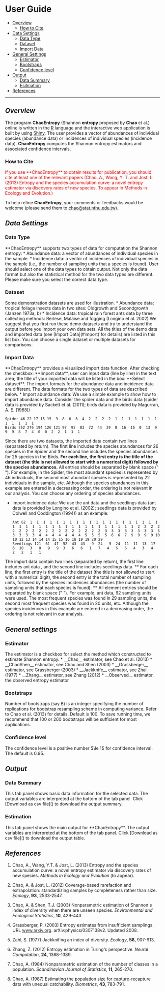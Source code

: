 User Guide
================

* [Overview](#overview)
  * [How to Cite](#cite)
* [Data Settings](#data-settings)
  * [Data Type](#type)
  * [Dataset](#dataset)
  * [Import Data](#import)
* [General Settings](#gen-settings)
  * [Estimator](#estimator)
  * [Bootstraps](#bootstraps)
  * [Confidence level](#confidence)
* [Output](#output)
  * [Data Summary](#summary)
  * [Esitmation](#chaoentropy)
* [References](#reference)

* * * * * * * *

_<h2 id="overview">Overview</h2>_


The program **ChaoEntropy** (Shannon **entropy** proposed by **Chao** et al.) online is written in the <a href="http://www.r-project.org/" target="_blank">R</a> language and the interactive web application is built by using <a href="http://www.rstudio.com/shiny" target="_blank">Shiny</a>. The user provides a vector of abundances of individual species (abundance data) or incidences of individual species (incidence data). **ChaoEntropy** computes the Shannon entropy estimators and associated confidence intervals.

<h3 id="cite">How to Cite</h3>
<font color="ff0000">If you use **ChaoEntropy** to obtain results for publication, you should cite at least one of the relevant papers (Chao, A., Wang, Y. T. and Jost, L. (2013) Entropy and the species accumulation curve: a novel entropy estimator via discovery rates of new species. To appear in Methods in Ecology and Evolution.)</font>

To help refine **ChaoEntropy**, your comments or feedbacks would be welcome (please send them to chao@stat.nthu.edu.tw).

_<h2 id="data-settings">Data Settings</h2>_
<h3 id="type">Data Type</h3>
**ChaoEntropy** supports two types of data for computation the Shannon entropy:
* Abundance data: a vector of abundances of individual species in the sample.
* Incidence data: a vector of incidences of individual species in the sample (i.e., the number of sampling units that a species is found). 
User should select one of the data types to obtain output. Not only the data format but also the statistical method for the two data types are different. Please make sure you select the correct data type.

<h3 id="dataset">Dataset</h3>
Some demonstration datasets are used for illustration. 
* Abundance data: tropical foliage insects data in two sites: Oldgrowth and Secondgrowth (Janzen 1973a, b)
* Incidence data: tropical rain forest ants data by three collecting methods: Berlese, Malaise and fogging (Longino et al. 2002)
We suggest that you first run these demo datasets and try to understand the output before you import your own data sets. 
All the titles of the demo data and imported data (see [Import Data](#import) for details) are listed in this list box. You can choose a single dataset or multiple datasets for comparisons. 

<h3 id="import">Import Data</h3>
**ChaoEntropy** provides a visualized import data function. After checking the checkbox: **Import data**, user can input data (line by line) in the text area; the title of your imported data will be listed in the box: **Select dataset**. The import formats for the abundance data and incidence data are different. The data formats for the two types of data are described below.
* Import abundance data: 
We use a simple example to show how to import abundance data. Consider the spider data and the birds data (spider data is provided by Sackett et al. (2011); birds data is provided by Magurran, A. E. (1988))

  ```{r}
  Spider 46 22 17 15 15  9  8  6  6  4  2  2  2  2  1  1  1  1  1  1  1  1  1  1  1  1  
  Birds 752 276 194 126 121 97  95  83  72  44  39  0  16  15  0  13  9  9  9  8  7  4  0  0  2  2  1  1  1
  ```

Since there are two datasets, the imported data contain two lines (separated by return). The first line includes the species abundances for 26 species in the Spider and the second line includes the species abundances for 25 species in the Birds. **For each line, the first entry is the title of the dataset (the title is not allowed to start with a numerical digit) followed by the species abundances.** All entries should be separated by blank space (" "). For example, in the Spider, the most abundant species is represented by 46 individuals, the second most abundant species is represented by 22 individuals in the sample, etc. Although the species abundances in this example are entered in a decreasing order, the ordering is not relevant in our analysis. You can choose any ordering of species abundances. 

* Import incidence data:
  We use the ant data and the seedlings data (ant data is provided by Longino et al. (2002); seedlings data is provided by Colwell and Coddington (1994)) as an example:
  
  ```{r}
  Ant 62  1  1  1  1  1  1  1  1  1  1  1  1  1  1  1  1  1  1  1  1  1  1  1  1  1  1  1  1  1  1  1  1  1  1  1  1  1  1  1  2  2  2  2  2  2  2  2  2  2  2  2  2  2  2  2  2  2  3  3  3  3  3  3  3  3  3  3  3  3  3  4  4  4  4  4  4  4  5  5  5  5  6  6  7  9  9  9  9 10 10 12 13 14 14 14 15 15 16 18 19 19 20 29
  Seedlings 121  61  47  52  43  43   9  24   5  24  11  11  13  17   6  10   3   8   9   9  3   6   6   1   7   4   6   6   4   3   4   2   2   1   1
  ```

The import data contain two lines (separated by return), the first line includes ant data , and the second line includes seedlings data. ** For each line, the first entry is the title of the dataset (the title is not allowed to start with a numerical digit), the second entry is the total number of sampling units, followed by the species incidences abundances (the number of sampling units that each species is found). ** All element entries should be separated by blank space (" "). For example, ant data, 62 sampling units were used. The most frequent species was found in 29 sampling units, the second most frequent species was found in 20 units, etc. Although the species incidences in this example are entered in a decreasing order, the ordering is not relevant in our analysis.

_<h2 id="gen-settings">General settings</h2>_
<h3 id="estimator">Estimator</h3>
The estimator is a checkbox for select the method which constructed to estimate Shannon entropy.
  * __Chao__ estimator, see Chao et al. (2013)
  * __ChaoShen__ estimator, see Chao and Shen (2003)
  * __Grassberger__ estimator, see Grassberger (2003)
  * __Jackknife__ estimator, see Zhal (1977)
  * __Zhang__ estimator, see Zhang (2012)
  * __Observed__ estimator, the observed entropy estimator

<h3 id="bootstraps">Bootstraps</h3>
Number of bootstraps (say B) is an integer specifying the number of replications for bootstrap resampling scheme in computing variance. Refer to Chao et al. (2013) for details. Default is 100. To save running time, we recommend that 100 or 200 bootstraps will be sufficient for most applications.  

<h3 id="confidence">Confidence level</h3>
The confidence level is a positive number $\le 1$ for confidence interval. The default is 0.95.

_<h2 id="output">Output</h2>_
<h3 id="summary">Data Summary</h3>
This tab panel shows basic data information for the selected data. The output variables are interpreted at the bottom of the tab panel. Click [Download as csv file]() to download the output summary.

<h3 id="chaoentropy">Estimation</h3>
This tab panel shows the main output for **ChaoEntropy**. The output variables are interpreted at the bottom of the tab panel. Click [Download as csv file]() to download the output table.

  
_<h2 id="reference">References</h2>_
1. Chao, A., Wang, Y.T. & Jost, L. (2013) Entropy and the species accumulation curve: a novel entropy estimator via discovery rates of new species. _Methods in Ecology and Evolution_ (to appear). 

2. Chao, A. & Jost, L. (2012) Coverage-based rarefaction and extrapolation: standardizing samples by completeness rather than size. _Ecology_, __93__, 2533-2547.

3. Chao, A. & Shen, T.J. (2003) Nonparametric estimation of Shannon's index of diversity when there are unseen species. _Environmental and Ecological Statistics_, __10__, 429-443.

4. Grassberger, P. (2003) Entropy estimates from insufficient samplings. URL www.arxiv.org. arXiv:physics/0307138v2. Updated 2008.

5. Zahl, S. (1977) Jackknifing an index of diversity. _Ecology_, __58__, 907-913.

6. Zhang, Z. (2012) Entropy estimation in Turing's perspective. _Neural Computation_, __24__, 1368-1389.

7. Chao, A. (1984) Nonparametric estimation of the number of classes in a population. _Scandinavian Journal of Statistics_, __11__, 265-270.

8. Chao, A. (1987) Estimating the population size for capture-recapture data with unequal catchability. _Biometrics_, __43__, 783-791.
